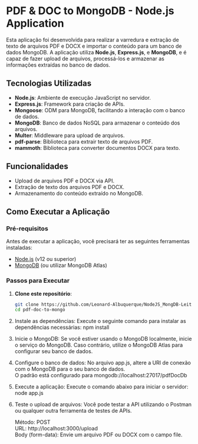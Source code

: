 # PDF & DOC to MongoDB - Node.js Application

Esta aplicação foi desenvolvida para realizar a varredura e extração de texto de arquivos PDF e DOCX e importar o conteúdo para um banco de dados MongoDB. A aplicação utiliza **Node.js**, **Express.js**, e **MongoDB**, e é capaz de fazer upload de arquivos, processá-los e armazenar as informações extraídas no banco de dados.

## Tecnologias Utilizadas

- **Node.js**: Ambiente de execução JavaScript no servidor.
- **Express.js**: Framework para criação de APIs.
- **Mongoose**: ODM para MongoDB, facilitando a interação com o banco de dados.
- **MongoDB**: Banco de dados NoSQL para armazenar o conteúdo dos arquivos.
- **Multer**: Middleware para upload de arquivos.
- **pdf-parse**: Biblioteca para extrair texto de arquivos PDF.
- **mammoth**: Biblioteca para converter documentos DOCX para texto.

## Funcionalidades

- Upload de arquivos PDF e DOCX via API.
- Extração de texto dos arquivos PDF e DOCX.
- Armazenamento do conteúdo extraído no MongoDB.

## Como Executar a Aplicação

### Pré-requisitos

Antes de executar a aplicação, você precisará ter as seguintes ferramentas instaladas:

- [Node.js](https://nodejs.org/en/) (v12 ou superior)
- [MongoDB](https://www.mongodb.com/try/download/community) (ou utilizar MongoDB Atlas)

### Passos para Executar

1. **Clone este repositório**:
   ```bash
   git clone https://github.com/Leonard-Albuquerque/NodeJS_MongDB-LeitorDeArquivos_PDF_DOC.git
   cd pdf-doc-to-mongo
   
2. Instale as dependências: Execute o seguinte comando para instalar as dependências necessárias: npm install

3. Inicie o MongoDB: Se você estiver usando o MongoDB localmente, inicie o serviço do MongoDB. Caso contrário, utilize o MongoDB Atlas para configurar seu banco de dados.

4. Configure o banco de dados: No arquivo app.js, altere a URI de conexão com o MongoDB para o seu banco de dados.
   <br> O padrão está configurado para mongodb://localhost:27017/pdfDocDb

5. Execute a aplicação: Execute o comando abaixo para iniciar o servidor: node app.js


6. Teste o upload de arquivos: Você pode testar a API utilizando o Postman ou qualquer outra ferramenta de testes de APIs.

    Método: POST <br>
    URL: http://localhost:3000/upload  <br>
    Body (form-data): Envie um arquivo PDF ou DOCX com o campo file.

